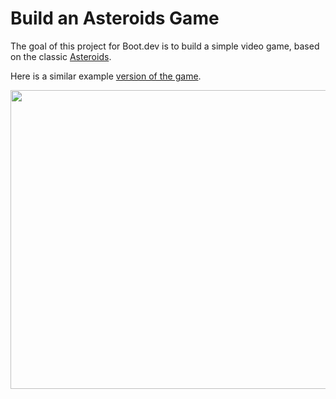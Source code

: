 <h1>Build an Asteroids Game</h1>
<p>The goal of this project for Boot.dev is to build a simple video game, based on the classic <a href="https://en.wikipedia.org/wiki/Asteroids_(video_game)" target="_blank" rel="noopener nofollow">Asteroids</a>.</p>
<p>Here is a similar example <a href="https://www.echalk.co.uk/amusements/Games/asteroidsClassic/ateroids.html" target="_blank" rel="noopener nofollow">version of the game</a>.</p>
<p><img src="https://storage.googleapis.com/qvault-webapp-dynamic-assets/course_assets/YmSwzVB-691x478.gif" alt="" width="691" height="478"></p>